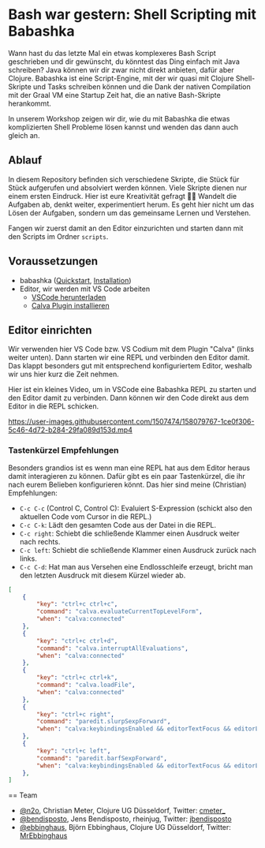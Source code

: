 # Bash war gestern: Shell Scripting mit Babashka

Wann hast du das letzte Mal ein etwas komplexeres Bash Script geschrieben und
dir gewünscht, du könntest das Ding einfach mit Java schreiben? Java können wir
dir zwar nicht direkt anbieten, dafür aber Clojure. Babashka ist eine
Script-Engine, mit der wir quasi mit Clojure Shell-Skripte und Tasks schreiben
können und die Dank der nativen Compilation mit der Graal VM eine Startup Zeit
hat, die an native Bash-Skripte herankommt.

In unserem Workshop zeigen wir dir, wie du mit Babashka die etwas komplizierten
Shell Probleme lösen kannst und wenden das dann auch gleich an.

## Ablauf

In diesem Repository befinden sich verschiedene Skripte, die Stück für Stück
aufgerufen und absolviert werden können. Viele Skripte dienen nur einem ersten
Eindruck. Hier ist eure Kreativität gefragt 🧑‍🎨 Wandelt die Aufgaben ab, denkt
weiter, experimentiert herum. Es geht hier nicht um das Lösen der Aufgaben,
sondern um das gemeinsame Lernen und Verstehen.

Fangen wir zuerst damit an den Editor einzurichten und starten dann mit den
Scripts im Ordner `scripts`.

## Voraussetzungen

* babashka ([Quickstart](https://github.com/babashka/babashka#quickstart), [Installation](https://github.com/babashka/babashka#installation))
* Editor, wir werden mit VS Code arbeiten
  * [VSCode herunterladen](https://code.visualstudio.com/)
  * [Calva Plugin installieren](https://marketplace.visualstudio.com/items?itemName=betterthantomorrow.calva)

## Editor einrichten

Wir verwenden hier VS Code bzw. VS Codium mit dem Plugin "Calva" (links weiter
unten). Dann starten wir eine REPL und verbinden den Editor damit. Das klappt
besonders gut mit entsprechend konfiguriertem Editor, weshalb wir uns hier kurz
die Zeit nehmen.

Hier ist ein kleines Video, um in VSCode eine Babashka REPL zu starten und den
Editor damit zu verbinden. Dann können wir den Code direkt aus dem Editor in die
REPL schicken.

https://user-images.githubusercontent.com/1507474/158079767-1ce0f306-5c46-4d72-b284-29fa089d153d.mp4


### Tastenkürzel Empfehlungen

Besonders grandios ist es wenn man eine REPL hat aus dem Editor heraus damit
interagieren zu können. Dafür gibt es ein paar Tastenkürzel, die ihr nach eurem
Belieben konfigurieren könnt. Das hier sind meine (Christian) Empfehlungen:

* `C-c C-c` (Control C, Control C): Evaluiert S-Expression (schickt also den
aktuellen Code vom Cursor in die REPL.)
* `C-c C-k`: Lädt den gesamten Code aus der Datei in die REPL.
* `C-c right`: Schiebt die schließende Klammer einen Ausdruck weiter nach rechts.
* `C-c left`: Schiebt die schließende Klammer einen Ausdruck zurück nach links.
* `C-c C-d`: Hat man aus Versehen eine Endlosschleife erzeugt, bricht man den letzten Ausdruck mit diesem Kürzel wieder ab.

```json
[
    {
        "key": "ctrl+c ctrl+c",
        "command": "calva.evaluateCurrentTopLevelForm",
        "when": "calva:connected"
    },
    {
        "key": "ctrl+c ctrl+d",
        "command": "calva.interruptAllEvaluations",
        "when": "calva:connected"
    },
    {
        "key": "ctrl+c ctrl+k",
        "command": "calva.loadFile",
        "when": "calva:connected"
    },
    {
        "key": "ctrl+c right",
        "command": "paredit.slurpSexpForward",
        "when": "calva:keybindingsEnabled && editorTextFocus && editorLangId == 'clojure' && editorLangId == 'clojure' && paredit:keyMap =~ /original|strict/"
    },
    {
        "key": "ctrl+c left",
        "command": "paredit.barfSexpForward",
        "when": "calva:keybindingsEnabled && editorTextFocus && editorLangId == 'clojure' && editorLangId == 'clojure' && paredit:keyMap =~ /original|strict/"
    },
]
```


== Team

* [@n2o](https://github.com/n2o), Christian Meter, Clojure UG Düsseldorf, Twitter: [cmeter_](https://twitter.com/cmeter_)
* [@bendisposto](https://github.com/bendisposto), Jens Bendisposto, rheinjug, Twitter: [jbendisposto](https://twitter.com/jbendisposto)
* [@ebbinghaus](https://github.com/MrEbbinghaus), Björn Ebbinghaus, Clojure UG Düsseldorf, Twitter: [MrEbbinghaus](https://twitter.com/MrEbbinghaus)
